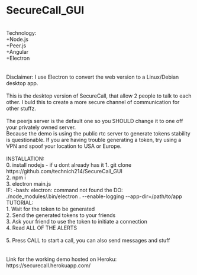 # SecureCall_GUI
<br>
Technology:<br>
+Node.js<br>
+Peer.js<br>
+Angular<br>
+Electron<br>
<br>
<br>
Disclaimer: I use Electron to convert the web version to a Linux/Debian desktop app.
<br>
<br>
This is the desktop version of SecureCall, that allow 2 people to talk to each other. I buld this to create a more secure channel of communication for other stuffz.<br>
<br>
The peerjs server is the default one so you SHOULD change it to one off your privately owned server.<br>
Because the demo is using the public rtc server to generate tokens stability is questionable. If you are having trouble generating a token, try using a VPN and spoof your location to USA or Europe.
<br>
<br>
INSTALLATION:<br>
0. install nodejs - if u dont already has it
1. git clone https://github.com/technich214/SecureCall_GUI<br>
2. npm i<br>
3. electron main.js<br>
IF: -bash: electron: command not found the DO: ./node_modules/.bin/electron . --enable-logging --app-dir=/path/to/app
<br>
TUTORIAL:<br>
1. Wait for the token to be generated<br>
2. Send the generated tokens to your friends<br>
3. Ask your friend to use the token to initiate a connection<br>
4. Read ALL OF THE ALERTS<br><br>
5. Press CALL to start a call, you can also send messages and stuff<br>
<br>
<br>
Link for the working demo hosted on Heroku: https://securecall.herokuapp.com/
